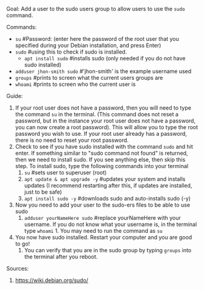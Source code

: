 Goal:
Add a user to the sudo users group to allow users to use the `sudo` command.


Commands:
* `su` #Password: (enter here the password of the root user that you specified during your Debian installation, and press Enter)
* `sudo` #using this to check if sudo is installed.
  * `apt install sudo`  #installs sudo (only needed if you do not have sudo installed)
* `adduser jhon-smith sudo` #'jhon-smith' is the example username used
* `groups` #prints to screen what the current users groups are
* `whoami` #prints to screen who the current user is



Guide:
1. If your root user does not have a password, then you will need to type the command `su` in the terminal. (This command does not reset a password, but in the instance your root user does not have a password, you can now create a root password).  This will allow you to type the root password you wish to use.  If your root user already has a password, there is no need to reset your root password.
2. Check to see if you have sudo installed with the command `sudo` and hit enter.  If something similar to "sudo command not found" is returned, then we need to install sudo.  If you see anything else, then skip this step. To install sudo, type the following commands into your terminal
    1.  `su` #sets user to superuser (root)
    2.  `apt update & apt upgrade -y` #updates your system and installs updates (I recommend restarting after this, if updates are installed, just to be safe)
    3.  `apt install sudo -y` #downloads sudo and auto-installs sudo (-y)
3. Now you need to add your user to the sudo-ers files to be able to use sudo
    1.    `adduser yourNameHere sudo` #replace yourNameHere with your username. If you do not know what your username is, in the terminal type `whoami`
        1.  You may need to run the command as `su`
4. You now have sudo installed.  Restart your computer and you are good to go!
    1. You can verify that you are in the sudo group by typing `groups` into the terminal after you reboot.




Sources:
1. https://wiki.debian.org/sudo/
